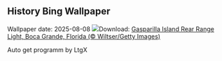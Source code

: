 ## History Bing Wallpaper
Wallpaper date: 2025-08-08
![](https://www.bing.com/th?id=OHR.GasparillaLight_EN-US0554204214_UHD.jpg&w=1000)Download: [Gasparilla Island Rear Range Light, Boca Grande, Florida (© Wiltser/Getty Images)](https://www.bing.com/th?id=OHR.GasparillaLight_EN-US0554204214_UHD.jpg)

Auto get programm by LtgX

